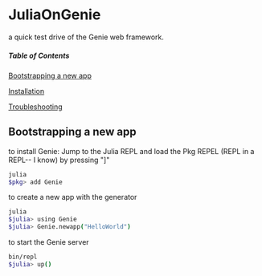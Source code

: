 # JuliaOnGenie
a quick test drive of the Genie web framework.

##### Table of Contents

[Bootstrapping a new app](#bootstrap)

[Installation](#install)

[Troubleshooting](#troubleshooting)

<a name="bootstrap"/>

## Bootstrapping a new app

to install Genie: Jump to the Julia REPL and load the Pkg REPEL (REPL in a REPL-- I know) by pressing "]"
``` bash
julia
$pkg> add Genie
```

to create a new app with the generator
``` bash
julia
$julia> using Genie
$julia> Genie.newapp("HelloWorld")
```

to start the Genie server
```bash
bin/repl
$julia> up()
```
  
